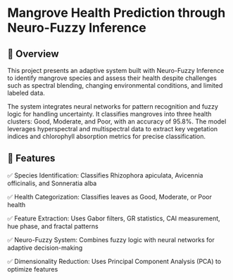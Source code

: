 # Mangrove Health Prediction through Neuro-Fuzzy Inference #

## 📌 Overview  ##

This project presents an adaptive system built with Neuro-Fuzzy Inference to identify mangrove species and assess their health despite challenges such as spectral blending, changing environmental conditions, and limited labeled data.

The system integrates neural networks for pattern recognition and fuzzy logic for handling uncertainty. It classifies mangroves into three health clusters: Good, Moderate, and Poor, with an accuracy of 95.8%. The model leverages hyperspectral and multispectral data to extract key vegetation indices and chlorophyll absorption metrics for precise classification.

## 🌱 Features  ##

✅ Species Identification: Classifies Rhizophora apiculata, Avicennia officinalis, and Sonneratia alba

✅ Health Categorization: Classifies leaves as Good, Moderate, or Poor health

✅ Feature Extraction: Uses Gabor filters, GR statistics, CAI measurement, hue phase, and fractal patterns

✅ Neuro-Fuzzy System: Combines fuzzy logic with neural networks for adaptive decision-making

✅ Dimensionality Reduction: Uses Principal Component Analysis (PCA) to optimize features
